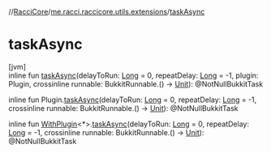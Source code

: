 //[RacciCore](../../index.md)/[me.racci.raccicore.utils.extensions](index.md)/[taskAsync](task-async.md)

# taskAsync

[jvm]\
inline fun [taskAsync](task-async.md)(delayToRun: [Long](https://kotlinlang.org/api/latest/jvm/stdlib/kotlin/-long/index.html) = 0, repeatDelay: [Long](https://kotlinlang.org/api/latest/jvm/stdlib/kotlin/-long/index.html) = -1, plugin: Plugin, crossinline runnable: BukkitRunnable.() -&gt; [Unit](https://kotlinlang.org/api/latest/jvm/stdlib/kotlin/-unit/index.html)): @NotNullBukkitTask

inline fun Plugin.[taskAsync](task-async.md)(delayToRun: [Long](https://kotlinlang.org/api/latest/jvm/stdlib/kotlin/-long/index.html) = 0, repeatDelay: [Long](https://kotlinlang.org/api/latest/jvm/stdlib/kotlin/-long/index.html) = -1, crossinline runnable: BukkitRunnable.() -&gt; [Unit](https://kotlinlang.org/api/latest/jvm/stdlib/kotlin/-unit/index.html)): @NotNullBukkitTask

inline fun [WithPlugin](-with-plugin/index.md)&lt;*&gt;.[taskAsync](task-async.md)(delayToRun: [Long](https://kotlinlang.org/api/latest/jvm/stdlib/kotlin/-long/index.html) = 0, repeatDelay: [Long](https://kotlinlang.org/api/latest/jvm/stdlib/kotlin/-long/index.html) = -1, crossinline runnable: BukkitRunnable.() -&gt; [Unit](https://kotlinlang.org/api/latest/jvm/stdlib/kotlin/-unit/index.html)): @NotNullBukkitTask
